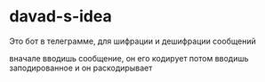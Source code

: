 # davad-s-idea
Это бот в телеграмме, для шифрации и дешифрации сообщений

вначале вводишь сообщение, он его кодирует
потом вводишь заподированное и он раскодирывает
